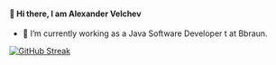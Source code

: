 #### 👋 Hi there, I am Alexander Velchev

- 🔭 I’m currently working as a Java Software Developer t at Bbraun. 

[![GitHub Streak](https://myappstrike.herokuapp.com?user=alvelchev&theme=gruvbox)](https://git.io/streak-stats)
